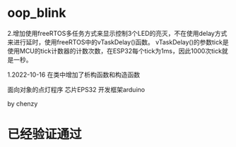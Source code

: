 # oop_blink
2.增加使用freeRTOS多任务方式来显示控制3个LED的亮灭，不在使用delay方式来进行延时，使用freeRTOS中的vTaskDelay()函数。
vTaskDelay()的参数tick是使用MCU的tick计数器的计数次数，在ESP32每个tick为1ms，因此1000次tick就是一秒。

1.2022-10-16 在类中增加了析构函数和构造函数


面向对象的点灯程序
芯片EPS32
开发框架arduino

by chenzy
# 已经验证通过
